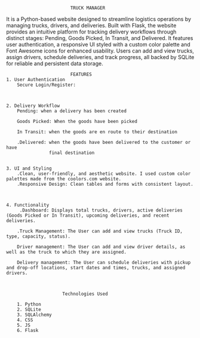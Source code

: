                             TRUCK MANAGER
 It is a Python-based website designed to streamline logistics operations by managing trucks, drivers, and deliveries. Built with Flask, the website provides an intuitive platform for tracking delivery workflows through distinct stages: Pending, Goods Picked, In Transit, and Delivered. It features user authentication, a responsive UI styled with a custom color palette and Font Awesome icons for enhanced usability. Users can add and view trucks, assign drivers, schedule deliveries, and track progress, all backed by SQLite for reliable and persistent data storage.
                          
 
                            FEATURES
    1. User Authentication   
        Secure Login/Register:
        
        
    
    2. Delivery Workflow
        Pending: when a delivery has been created

        Goods Picked: When the goods have been picked 

        In Transit: when the goods are en route to their destination

        .Delivered: when the goods have been delivered to the customer or have
                    final destination


    3. UI and Styling
        .Clean, user-friendly, and aesthetic website. I used custom color     palettes made from the coolors.com website.
        .Responsive Design: Clean tables and forms with consistent layout.

        

    4. Functionality
         .Dashboard: Displays total trucks, drivers, active deliveries (Goods Picked or In Transit), upcoming deliveries, and recent deliveries.

        .Truck Management: The User can add and view trucks (Truck ID, type, capacity, status).

        Driver management: The User can add and view driver details, as well as the truck to which they are assigned.

        Delivery management: The User can schedule deliveries with pickup and drop-off locations, start dates and times, trucks, and assigned drivers.



                         Technologies Used

        1. Python
        2. SQLite
        3. SQLAlchemy
        4. CSS
        5. JS
        6. Flask 
        













